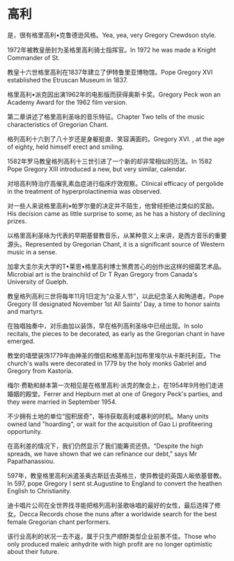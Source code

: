 # 高利

<p><span class="chinese">是，很有格里高利•克鲁德逊风格。</span><span class="english">Yea, yea, very Gregory Crewdson style.</span></p>

<p><span class="chinese">1972年被教皇册封为圣格里高利骑士指挥官。</span><span class="english">In 1972 he was made a Knight Commander of St.</span></p>

<p><span class="chinese">教皇十六世格里高利在1837年建立了伊特鲁里亚博物馆。</span><span class="english">Pope Gregory XVI established the Etruscan Museum in 1837.</span></p>

<p><span class="chinese">格里高利•派克因出演1962年的电影版而获得奥斯卡奖。</span><span class="english">Gregory Peck won an Academy Award for the 1962 film version.</span></p>

<p><span class="chinese">第二章讲述了格里高利圣咏的音乐特征。</span><span class="english">Chapter Two tells of the music characteristics of Gregorian Chant.</span></p>

<p><span class="chinese">格列高利十六到了八十岁还是身躯挺直、笑容满面的。</span><span class="english">Gregory XVI. , at the age of eighty, held himself erect and smiling.</span></p>

<p><span class="chinese">1582年罗马教皇格列高利十三世引进了一个新的却非常相似的历法。</span><span class="english">In 1582 Pope Gregory XIII introduced a new, but very similar, calendar.</span></p>

<p><span class="chinese">对培高利特治疗高催乳素血症进行临床疗效观察。</span><span class="english">Clinical efficacy of pergolide in the treatment of hyperprolactinemia was observed.</span></p>

<p><span class="chinese">对一些人来说格里高利•帕罗尔曼的决定并不陌生，他曾经拒绝过类似的奖励。</span><span class="english">His decision came as little surprise to some, as he has a history of declining prizes.</span></p>

<p><span class="chinese">以格里高利圣咏为代表的早期基督教音乐，从某种意义上来讲，是西方音乐的重要源头。</span><span class="english">Represented by Gregorian Chant, it is a significant source of Western music in a sense.</span></p>

<p><span class="chinese">加拿大圭尔夫大学的T•莱恩•格里高利博士煞费苦心的创作出这样的细菌艺术品。</span><span class="english">Microbial art is the brainchild of Dr T Ryan Gregory from Canada's University of Guelph.</span></p>

<p><span class="chinese">教皇格列高利三世将每年11月1日定为“众圣人节”，以此纪念圣人和殉道者。</span><span class="english">Pope Gregory III designated November 1st All Saints' Day, a time to honor saints and martyrs.</span></p>

<p><span class="chinese">在独唱独奏中，对乐曲加以装饰，早在格列高利圣咏中已经出现。</span><span class="english">In solo recitals, the pieces to be decorated, as early as the Gregorian chant in have emerged.</span></p>

<p><span class="chinese">教堂的墙壁装饰1779年由神圣的僧侣和格里高利加布里埃尔从卡斯托利亚。</span><span class="english">The church's walls were decorated in 1779 by the holy monks Gabriel and Gregory from Kastoria.</span></p>

<p><span class="chinese">梅尔·费勒和赫本第一次相见是在格里高利·派克的聚会上，在1954年9月他们走进婚姻的殿堂。</span><span class="english">Ferrer and Hepburn met at one of Gregory Peck's parties, and they were married in September 1954.</span></p>

<p><span class="chinese">不少拥有土地的单位“囤积居奇”，等待获取高利或暴利的时机。</span><span class="english">Many units owned land "hoarding", or wait for the acquisition of Gao Li profiteering opportunity.</span></p>

<p><span class="chinese">在高利差的情况下，我们仍然显示了我们能筹资还债。</span><span class="english">“Despite the high spreads, we have shown that we can refinance our debt,” says Mr Papathanassiou.</span></p>

<p><span class="chinese">597年，教皇格里高利派遣圣奥古斯廷去英格兰，使异教徒的英国人皈依基督教。</span><span class="english">In 597, pope Gregory I sent st.Augustine to England to convert the heathen English to Christianity.</span></p>

<p><span class="chinese">迪卡唱片公司在全世界找寻能把格列高利圣歌咏唱的最好的女性，最后选择了修女。</span><span class="english">Decca Records chose the nuns after a worldwide search for the best female Gregorian chant performers.</span></p>

<p><span class="chinese">该行业高利的状况一去不返，属于只生产顺酐类型企业前景不佳。</span><span class="english">Those who only produced maleic anhydrite with high profit are no longer optimistic about their future.</span></p>

